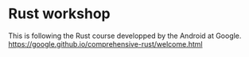# Rust workshop
This is following the Rust course developped by the Android at Google.
https://google.github.io/comprehensive-rust/welcome.html
